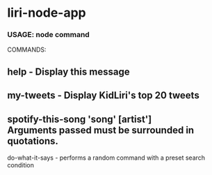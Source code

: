 # liri-node-app

### USAGE: node command

COMMANDS:

help \- Display this message 
--
my-tweets - Display KidLiri's top 20 tweets
--
spotify\-this\-song 'song' \[artist'\]  
	Arguments passed must be surrounded in quotations.
--
do\-what\-it\-says \- performs a random command with a preset search condition
